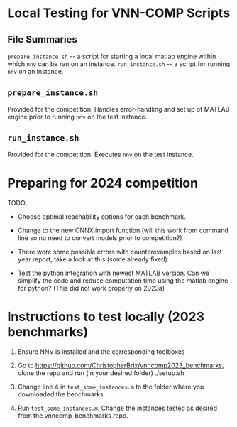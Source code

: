 # Local Testing for VNN-COMP Scripts

## File Summaries
`prepare_instance.sh` -- a script for starting a local matlab engine within which `nnv` can be ran on an instance.
`run_instance.sh`     -- a script for running `nnv` on an instance.

## `prepare_instance.sh`
Provided for the competition. Handles error-handling and set up of MATLAB engine prior to running `nnv` on the test instance.

## `run_instance.sh`
Provided for the competition. Executes `nnv` on the test instance.


# Preparing for 2024 competition

TODO:

- Choose optimal reachability options for each benchmark.

- Change to the new ONNX import function (will this work from command line so no need to convert models prior to competition?)

- There were some possible errors with counterexamples based on last year report, take a look at this (some already fixed).

- Test the python integration with newest MATLAB version. Can we simplify the code and reduce computation time using the matlab engine for python? (This did not work properly on 2023a)


# Instructions to test locally (2023 benchmarks)

1) Ensure NNV is installed and the corresponding toolboxes

2) Go to https://github.com/ChristopherBrix/vnncomp2023_benchmarks, clone the repo and run (in your desired folder) ./setup.sh

3) Change line 4 in `test_some_instances.m` to the folder where you downloaded the benchmarks.

4) Run `test_some_instances.m`. Change the instances tested as desired from the vnncomp_benchmarks repo.

